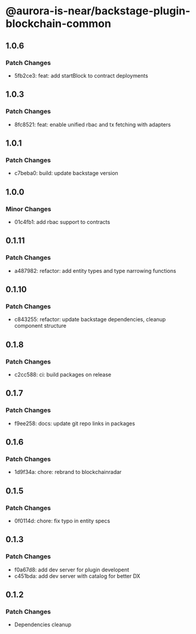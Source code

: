 # @aurora-is-near/backstage-plugin-blockchain-common

## 1.0.6

### Patch Changes

- 5fb2ce3: feat: add startBlock to contract deployments

## 1.0.3

### Patch Changes

- 8fc8521: feat: enable unified rbac and tx fetching with adapters

## 1.0.1

### Patch Changes

- c7beba0: build: update backstage version

## 1.0.0

### Minor Changes

- 01c4fb1: add rbac support to contracts

## 0.1.11

### Patch Changes

- a487982: refactor: add entity types and type narrowing functions

## 0.1.10

### Patch Changes

- c843255: refactor: update backstage dependencies, cleanup component structure

## 0.1.8

### Patch Changes

- c2cc588: ci: build packages on release

## 0.1.7

### Patch Changes

- f9ee258: docs: update git repo links in packages

## 0.1.6

### Patch Changes

- 1d9f34a: chore: rebrand to blockchainradar

## 0.1.5

### Patch Changes

- 0f0114d: chore: fix typo in entity specs

## 0.1.3

### Patch Changes

- f0a67d8: add dev server for plugin developent
- c451bda: add dev server with catalog for better DX

## 0.1.2

### Patch Changes

- Dependencies cleanup
